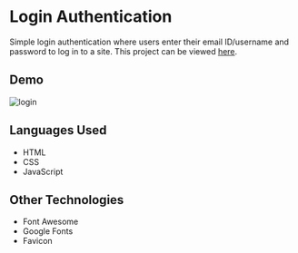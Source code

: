 # Login Authentication

Simple login authentication where users enter their email ID/username and password to log in to a site. 
This project can be viewed [here](https://noelledons.github.io/login-authentication/).

## Demo
![login](https://user-images.githubusercontent.com/73482293/107816043-0bfda580-6d6c-11eb-8567-ee632c68f0ba.gif)

## Languages Used
- HTML
- CSS
- JavaScript

## Other Technologies
- Font Awesome
- Google Fonts
- Favicon
